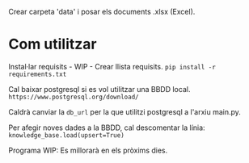 Crear carpeta 'data' i posar els documents .xlsx (Excel).


# Com utilitzar

Instal·lar requisits - WIP - Crear llista requisits.
`pip install -r requirements.txt`

Cal baixar postgresql si es vol utilitzar una BBDD local.
`https://www.postgresql.org/download/`

Caldrà canviar la `db_url` per la que utilitzi postgresql a l'arxiu main.py.

Per afegir noves dades a la BBDD, cal descomentar la línia: `knowledge_base.load(upsert=True)`

Programa WIP: Es millorarà en els pròxims dies.


